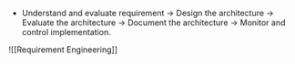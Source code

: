 - Understand and evaluate requirement -> Design the architecture -> Evaluate the architecture -> Document the architecture -> Monitor and control implementation.

![[Requirement Engineering]]



